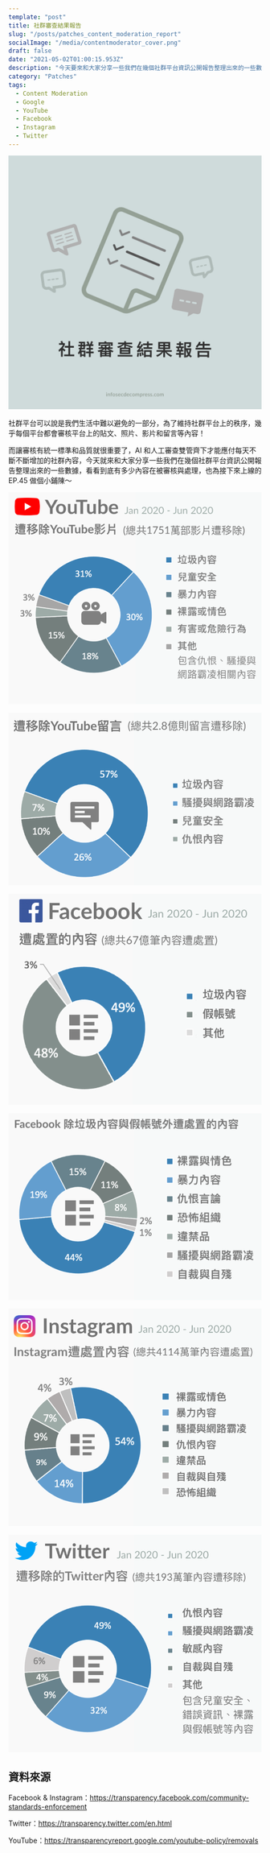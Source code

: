 ```yaml
---
template: "post"
title: 社群審查結果報告
slug: "/posts/patches_content_moderation_report"
socialImage: "/media/contentmoderator_cover.png"
draft: false
date: "2021-05-02T01:00:15.953Z"
description: "今天要來和大家分享一些我們在幾個社群平台資訊公開報告整理出來的一些數據，看看社群平台上有多少內容在被審核與處理，也為接下來上線的EP.45做個小鋪陳"
category: "Patches"
tags:
  - Content Moderation
  - Google
  - YouTube
  - Facebook
  - Instagram
  - Twitter
---
```


![](/media/contentmoderator_cover.png)

社群平台可以說是我們生活中難以避免的一部分，為了維持社群平台上的秩序，幾乎每個平台都會審核平台上的貼文、照片、影片和留言等內容！

而讓審核有統一標準和品質就很重要了，AI 和人工審查雙管齊下才能應付每天不斷不斷增加的社群內容，今天就來和大家分享一些我們在幾個社群平台資訊公開報告整理出來的一些數據，看看到底有多少內容在被審核與處理，也為接下來上線的 EP.45 做個小鋪陳～

![](/media/contentmoderator_youtube.png)

![](/media/contentmoderator_youtubecomments.png)

![](/media/contentmoderator_facebooksummary.png)

![](/media/contentmoderator_facebookothers.png)

![](/media/contentmoderator_instagram.png)

![](/media/contentmoderator_twitter.png)

## 資料來源

Facebook & Instagram：[](https://transparency.facebook.com/community-standards-enforcement)<https://transparency.facebook.com/community-standards-enforcement>

Twitter：[](https://transparency.twitter.com/en.html)<https://transparency.twitter.com/en.html>

YouTube：[](https://transparencyreport.google.com/youtube-policy/removals)<https://transparencyreport.google.com/youtube-policy/removals>
